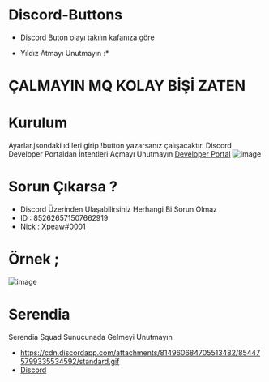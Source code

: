 # Discord-Buttons
* Discord Buton olayı takılın kafanıza göre
 
 * Yıldız Atmayı Unutmayın :*

# ÇALMAYIN MQ KOLAY BİŞİ ZATEN

# Kurulum
Ayarlar.jsondaki ıd leri girip !button yazarsanız çalışacaktır.
Discord Developer Portaldan İntentleri Açmayı Unutmayın [Developer Portal](https://discord.com/developers/applications)
![image](https://user-images.githubusercontent.com/85019155/120544847-8bd07e00-c3f6-11eb-975c-de660536d654.png)

# Sorun Çıkarsa ?

* Discord Üzerinden Ulaşabilirsiniz Herhangi Bi Sorun Olmaz 
* ID : 852626571507662919
* Nick : Xpeaw#0001

# Örnek ;
![image](https://user-images.githubusercontent.com/85019155/120449014-ce616e80-c394-11eb-8b81-685e1942f20e.png)

# Serendia
Serendia Squad Sunucunada Gelmeyi Unutmayın
* https://cdn.discordapp.com/attachments/814960684705513482/854475799335534592/standard.gif
* [Discord](https://discord.gg/tzR6UAQEdR)
